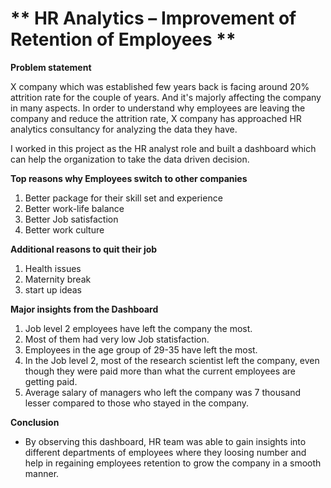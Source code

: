 # ** HR Analytics – Improvement of Retention of Employees **		

**Problem statement**


X company which was established few years back is facing around 20% attrition rate for the couple of years. And it's majorly affecting the company in many aspects. In order to understand why employees are leaving the company and reduce the attrition rate, X company has approached HR analytics consultancy for analyzing the data they have.

I worked in this project as the HR analyst role and built a dashboard which can help the organization to take the data driven decision.

**Top reasons why Employees switch to other companies**
1. Better package for their skill set and experience
2. Better work-life balance
3. Better Job satisfaction
4. Better work culture

**Additional reasons to quit their job**
1. Health issues
2. Maternity break
3. start up ideas
 
**Major insights from the Dashboard**
1. Job level 2 employees have left the company the most.
2. Most of them had very low Job statisfaction.
3. Employees in the age group of 29-35 have left the most.
4. In the Job level 2, most of the research scientist left the company, even though they were paid more than what the current employees are getting paid.
5. Average salary of managers who left the company was 7 thousand lesser compared to those who stayed in the company.

**Conclusion**

* By observing this dashboard, HR team was able to gain insights into different departments of employees where they loosing number and help in regaining employees retention to grow the company in a smooth manner.                                                                                                                                                  
